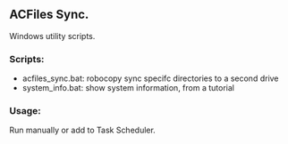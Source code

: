 ## ACFiles Sync.

Windows utility scripts. 

### Scripts:
* acfiles_sync.bat: robocopy sync specifc directories to a second drive
* system_info.bat: show system information, from a tutorial

### Usage:
Run manually or add to Task Scheduler.